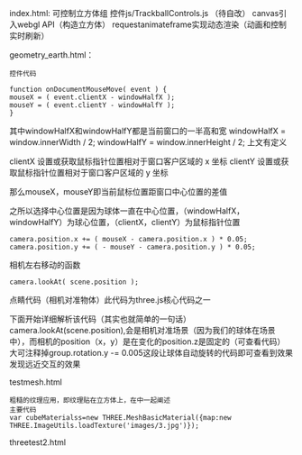 index.html: 
    可控制立方体组 
    控件js/TrackballControls.js （待自改）
    canvas引入webgl API（构造立方体）
    requestanimateframe实现动态渲染（动画和控制实时刷新）

geometry_earth.html：

    控件代码

    function onDocumentMouseMove( event ) {
	mouseX = ( event.clientX - windowHalfX );
	mouseY = ( event.clientY - windowHalfY );
    }

其中windowHalfX和windowHalfY都是当前窗口的一半高和宽
windowHalfX = window.innerWidth / 2;
windowHalfY = window.innerHeight / 2;
上文有定义

clientX 设置或获取鼠标指针位置相对于窗口客户区域的 x 坐标
clientY 设置或获取鼠标指针位置相对于窗口客户区域的 y 坐标

那么mouseX，mouseY即当前鼠标位置距窗口中心位置的差值

之所以选择中心位置是因为球体一直在中心位置，（windowHalfX，windowHalfY）为球心位置，（clientX，clientY）为鼠标指针位置

    camera.position.x += ( mouseX - camera.position.x ) * 0.05;
    camera.position.y += ( - mouseY - camera.position.y ) * 0.05;
相机左右移动的函数


    camera.lookAt( scene.position );
点睛代码（相机对准物体）此代码为three.js核心代码之一

下面开始详细解析该代码（其实也就简单的一句话）
    camera.lookAt(scene.position),会是相机对准场景（因为我们的球体在场景中），而相机的position（x，y）是在变化的position.z是固定的（可查看代码）
    大可注释掉group.rotation.y -= 0.005这段让球体自动旋转的代码即可查看到效果 发现远近交互的效果

testmesh.html

    粗糙的纹理应用，即纹理贴在立方体上，在中一起阐述 
    主要代码
    var cubeMaterialss=new THREE.MeshBasicMaterial({map:new THREE.ImageUtils.loadTexture('images/3.jpg')});

threetest2.html
    


